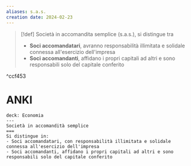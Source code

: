 ```yaml
---
aliases: s.a.s.
creation date: 2024-02-23
---
```


>[!def]
>Società in accomandita semplice (s.a.s.),  si distingue tra
> - **Soci accomandatari**, avranno responsabilità illimitata e solidale connessa all'esercizio dell'impresa
> - **Soci accomandanti**, affidano i propri capitali ad altri e sono responsabili solo del capitale conferito

^ccf453

# ANKI

```anki
deck: Economia
---
Società in accomandità semplice
===
Si distingue in:
- Soci accomandatari, con responsabilità illimitata e solidale connessa all'esercizio dell'impresa
- Soci accomandanti, affidano i propri capitali ad altri e sono responsabili solo del capitale conferito
```
